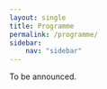 ```yaml
---
layout: single
title: Programme
permalink: /programme/
sidebar:
    nav: "sidebar"
---
```


To be announced.
